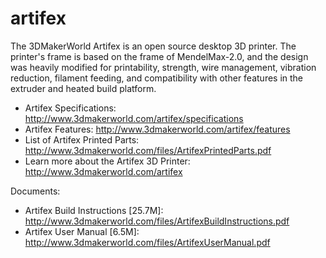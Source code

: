 artifex
=======

The 3DMakerWorld Artifex is an open source desktop 3D printer. The printer's frame is based on the frame of MendelMax-2.0, and the design was heavily modified for printability, strength, wire management, vibration reduction, filament feeding, and compatibility with other features in the extruder and heated build platform.
- Artifex Specifications: http://www.3dmakerworld.com/artifex/specifications
- Artifex Features: http://www.3dmakerworld.com/artifex/features 
- List of Artifex Printed Parts: http://www.3dmakerworld.com/files/ArtifexPrintedParts.pdf 
- Learn more about the Artifex 3D Printer: http://www.3dmakerworld.com/artifex

Documents:
- Artifex Build Instructions [25.7M]: http://www.3dmakerworld.com/files/ArtifexBuildInstructions.pdf
- Artifex User Manual [6.5M]: http://www.3dmakerworld.com/files/ArtifexUserManual.pdf
